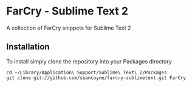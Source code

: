 # FarCry - Sublime Text 2

A collection of FarCry snippets for Sublime Text 2

## Installation

To install simply clone the repository into your Packages directory

```
cd ~/Library/Application\ Support/Sublime\ Text\ 2/Packages
git clone git://github.com/seancoyne/farcry-sublimetext.git FarCry
```